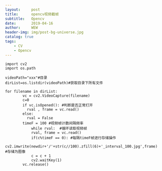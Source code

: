```yaml
---
layout:     post
title:      opencv视频截帧
subtitle:   Opencv
date:       2019-04-16
author:     WEW
header-img: img/post-bg-universe.jpg
catalog: true
tags:
    - CV
    - Opencv
---
```


	import cv2 
	import os.path
  
	videoPath="xxx"#目录
	dirList=os.listdir(videoPath)#获取目录下所有文件

	for filename in dirList:
            vc = cv2.VideoCapture(filename)
        	c=0
        	if vc.isOpened(): #判断是否正常打开 
          	  rval , frame = vc.read() 
        	else: 
          	  rval = False
        	timeF = 100 #视频帧计数间隔频率 
       	       	while rval:  #循环读取视频帧 
            	rval, frame = vc.read() 
            	if(c%timeF == 0): #每隔timeF帧进行存储操作 
                	cv2.imwrite(newdir+'/'+str(c//100).zfill(6)+'_interval_100.jpg',frame) #存储为图像 
            	c = c + 1
            	cv2.waitKey(1)
            vc.release() 
